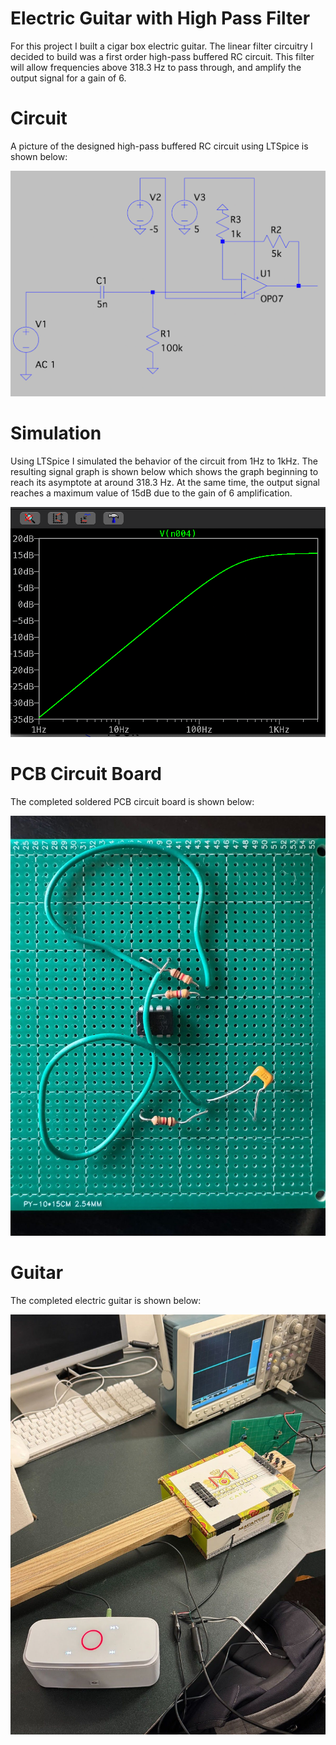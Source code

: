 # Electric Guitar with High Pass Filter

For this project I built a cigar box electric guitar. The linear filter circuitry I decided to build was a first order high-pass buffered RC circuit. This filter will allow frequencies above 318.3 Hz to pass through, and amplify the output signal for a gain of 6.


# Circuit

A picture of the designed high-pass buffered RC circuit using LTSpice is shown below:

![Alt text](images/circuit.png)


# Simulation

Using LTSpice I simulated the behavior of the circuit from 1Hz to 1kHz. The resulting signal graph is shown below which shows the graph beginning to reach its asymptote at around 318.3 Hz. At the same time, the output signal reaches a maximum value of 15dB due to the gain of 6 amplification.

![Alt text](images/simulation.png)

# PCB Circuit Board

The completed soldered PCB circuit board is shown below:

![Alt text](images/PCB.png)

# Guitar

The completed electric guitar is shown below:

![Alt text](images/guitar.png)



